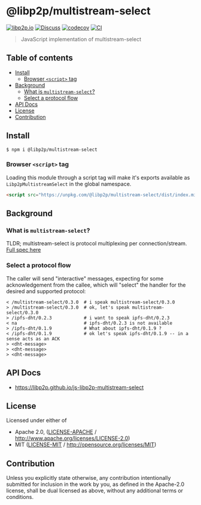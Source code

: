 # @libp2p/multistream-select <!-- omit in toc -->

[![libp2p.io](https://img.shields.io/badge/project-libp2p-yellow.svg?style=flat-square)](http://libp2p.io/)
[![Discuss](https://img.shields.io/discourse/https/discuss.libp2p.io/posts.svg?style=flat-square)](https://discuss.libp2p.io)
[![codecov](https://img.shields.io/codecov/c/github/libp2p/js-libp2p-multistream-select.svg?style=flat-square)](https://codecov.io/gh/libp2p/js-libp2p-multistream-select)
[![CI](https://img.shields.io/github/actions/workflow/status/libp2p/js-libp2p-multistream-select/js-test-and-release.yml?branch=master\&style=flat-square)](https://github.com/libp2p/js-libp2p-multistream-select/actions/workflows/js-test-and-release.yml?query=branch%3Amaster)

> JavaScript implementation of multistream-select

## Table of contents <!-- omit in toc -->

- [Install](#install)
  - [Browser `<script>` tag](#browser-script-tag)
- [Background](#background)
  - [What is `multistream-select`?](#what-is-multistream-select)
  - [Select a protocol flow](#select-a-protocol-flow)
- [API Docs](#api-docs)
- [License](#license)
- [Contribution](#contribution)

## Install

```console
$ npm i @libp2p/multistream-select
```

### Browser `<script>` tag

Loading this module through a script tag will make it's exports available as `Libp2pMultistreamSelect` in the global namespace.

```html
<script src="https://unpkg.com/@libp2p/multistream-select/dist/index.min.js"></script>
```

## Background

### What is `multistream-select`?

TLDR; multistream-select is protocol multiplexing per connection/stream. [Full spec here](https://github.com/multiformats/multistream-select)

### Select a protocol flow

The caller will send "interactive" messages, expecting for some acknowledgement from the callee, which will "select" the handler for the desired and supported protocol:

```
< /multistream-select/0.3.0  # i speak multistream-select/0.3.0
> /multistream-select/0.3.0  # ok, let's speak multistream-select/0.3.0
> /ipfs-dht/0.2.3            # i want to speak ipfs-dht/0.2.3
< na                         # ipfs-dht/0.2.3 is not available
> /ipfs-dht/0.1.9            # What about ipfs-dht/0.1.9 ?
< /ipfs-dht/0.1.9            # ok let's speak ipfs-dht/0.1.9 -- in a sense acts as an ACK
> <dht-message>
> <dht-message>
> <dht-message>
```

## API Docs

- <https://libp2p.github.io/js-libp2p-multistream-select>

## License

Licensed under either of

- Apache 2.0, ([LICENSE-APACHE](LICENSE-APACHE) / <http://www.apache.org/licenses/LICENSE-2.0>)
- MIT ([LICENSE-MIT](LICENSE-MIT) / <http://opensource.org/licenses/MIT>)

## Contribution

Unless you explicitly state otherwise, any contribution intentionally submitted for inclusion in the work by you, as defined in the Apache-2.0 license, shall be dual licensed as above, without any additional terms or conditions.
